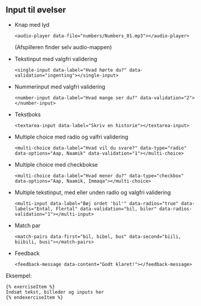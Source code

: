 ## Input til øvelser

- Knap med lyd
    ```
    <audio-player data-file="numbers/Numbers_01.mp3"></audio-player>
    ```
    (Afspilleren finder selv audio-mappen)

- Tekstinput med valgfri validering
    ```
    <single-input data-label="Hvad hørte du?" data-validation="ingenting"></single-input>
    ```

- Nummerinput med valgfri validering
    ```
    <number-input data-label="Hvad mange ser du?" data-validation="2"></number-input>
    ```

- Tekstboks
    ```
    <textarea-input data-label="Skriv en historie"></textarea-input>
    ```

- Multiple choice med radio og valfri validering
    ```
    <multi-choice data-label="Hvad vil du svare?" data-type="radio" data-options="Aap, Naamik" data-validation="1"></multi-choice>
    ```

- Multiple choice med checkbokse
    ```
    <multi-choice data-label="Hvad mener du?" data-type="checkbox" data-options="Aap, Naamik, Immaqa"></multi-choice>
    ```

- Multiple tekstinput, med eller unden radio og valgfri validering
    ```
    <multi-input data-label="Bøj ordet 'bil'" data-radios="true" data-labels="Ental, Flertal" data-validation="bil, biler" data-radios-validation="1"></multi-input>
    ```

- Match par
    ```
    <match-pairs data-first="bil, bibel, bus" data-second="biili, biibili, busi"></match-pairs>
    ```

- Feedback
    ```
    <feedback-message data-content="Godt klaret!"></feedback-message>
    ```

Eksempel:
```
{% exerciseItem %}
Indsæt tekst, billeder og inputs her
{% endexerciseItem %}
```